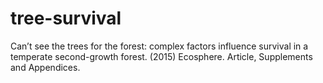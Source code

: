 # tree-survival
Can’t see the trees for the forest: complex factors influence survival in a temperate second-growth forest. (2015) Ecosphere. Article, Supplements and Appendices.
